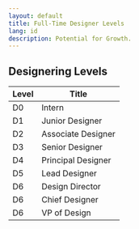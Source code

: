 ```yaml
---
layout: default
title: Full-Time Designer Levels
lang: id
description: Potential for Growth.
---
```




## Designering Levels

| Level | Title |
| --- | --- |
| D0 | Intern |
| D1 | Junior Designer | 
| D2 | Associate Designer |
| D3 | Senior Designer|
| D4 | Principal Designer |
| D5 | Lead Designer|
| D6 | Design Director |
| D6 | Chief Designer |
| D6 | VP of Design |